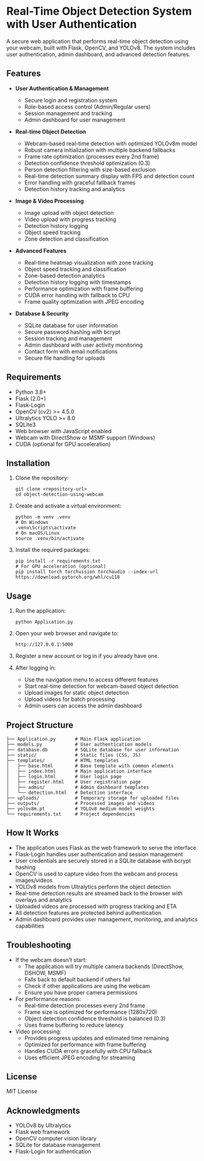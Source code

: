 # Real-Time Object Detection System with User Authentication

A secure web application that performs real-time object detection using your webcam, built with Flask, OpenCV, and YOLOv8. The system includes user authentication, admin dashboard, and advanced detection features.

## Features

- **User Authentication & Management**
  - Secure login and registration system
  - Role-based access control (Admin/Regular users)
  - Session management and tracking
  - Admin dashboard for user management

- **Real-time Object Detection**
  - Webcam-based real-time detection with optimized YOLOv8m model
  - Robust camera initialization with multiple backend fallbacks
  - Frame rate optimization (processes every 2nd frame)
  - Detection confidence threshold optimization (0.3)
  - Person detection filtering with size-based exclusion
  - Real-time detection summary display with FPS and detection count
  - Error handling with graceful fallback frames
  - Detection history tracking and analytics

- **Image & Video Processing**
  - Image upload with object detection
  - Video upload with progress tracking
  - Detection history logging
  - Object speed tracking
  - Zone detection and classification

- **Advanced Features**
  - Real-time heatmap visualization with zone tracking
  - Object speed tracking and classification
  - Zone-based detection analytics
  - Detection history logging with timestamps
  - Performance optimization with frame buffering
  - CUDA error handling with fallback to CPU
  - Frame quality optimization with JPEG encoding

- **Database & Security**
  - SQLite database for user information
  - Secure password hashing with bcrypt
  - Session tracking and management
  - Admin dashboard with user activity monitoring
  - Contact form with email notifications
  - Secure file handling for uploads

## Requirements

- Python 3.8+
- Flask (2.0+)
- Flask-Login
- OpenCV (cv2) >= 4.5.0
- Ultralytics YOLO >= 8.0
- SQLite3
- Web browser with JavaScript enabled
- Webcam with DirectShow or MSMF support (Windows)
- CUDA (optional for GPU acceleration)

## Installation

1. Clone the repository:
   ```
   git clone <repository-url>
   cd object-detection-using-webcam
   ```

2. Create and activate a virtual environment:
   ```
   python -m venv .venv
   # On Windows
   .venv\Scripts\activate
   # On macOS/Linux
   source .venv/bin/activate
   ```

3. Install the required packages:
   ```
   pip install -r requirements.txt
   # For GPU acceleration (optional)
   pip install torch torchvision torchaudio --index-url https://download.pytorch.org/whl/cu118
   ```

## Usage

1. Run the application:
   ```
   python Application.py
   ```

2. Open your web browser and navigate to:
   ```
   http://127.0.0.1:5000
   ```

3. Register a new account or log in if you already have one.
4. After logging in:
   - Use the navigation menu to access different features
   - Start real-time detection for webcam-based object detection
   - Upload images for static object detection
   - Upload videos for batch processing
   - Admin users can access the admin dashboard

## Project Structure

```
├── Application.py       # Main Flask application
├── models.py            # User authentication models
├── database.db          # SQLite database for user information
├── static/              # Static files (CSS, JS)
├── templates/           # HTML templates
│   ├── base.html        # Base template with common elements
│   ├── index.html       # Main application interface
│   ├── login.html       # User login page
│   ├── register.html    # User registration page
│   ├── admin/           # Admin dashboard templates
│   └── detection.html   # Detection interface
├── uploads/             # Temporary storage for uploaded files
├── outputs/             # Processed images and videos
├── yolov8m.pt           # YOLOv8 medium model weights
└── requirements.txt     # Project dependencies
```

## How It Works

- The application uses Flask as the web framework to serve the interface
- Flask-Login handles user authentication and session management
- User credentials are securely stored in a SQLite database with bcrypt hashing
- OpenCV is used to capture video from the webcam and process images/videos
- YOLOv8 models from Ultralytics perform the object detection
- Real-time detection results are streamed back to the browser with overlays and analytics
- Uploaded videos are processed with progress tracking and ETA
- All detection features are protected behind authentication
- Admin dashboard provides user management, monitoring, and analytics capabilities

## Troubleshooting

- If the webcam doesn't start:
  - The application will try multiple camera backends (DirectShow, DSHOW, MSMF)
  - Falls back to default backend if others fail
  - Check if other applications are using the webcam
  - Ensure you have proper camera permissions
- For performance reasons:
  - Real-time detection processes every 2nd frame
  - Frame size is optimized for performance (1280x720)
  - Object detection confidence threshold is balanced (0.3)
  - Uses frame buffering to reduce latency
- Video processing:
  - Provides progress updates and estimated time remaining
  - Optimized for performance with frame buffering
  - Handles CUDA errors gracefully with CPU fallback
  - Uses efficient JPEG encoding for streaming

## License

MIT License

## Acknowledgments

- YOLOv8 by Ultralytics
- Flask web framework
- OpenCV computer vision library
- SQLite for database management
- Flask-Login for authentication
